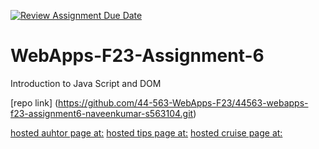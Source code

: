 [![Review Assignment Due Date](https://classroom.github.com/assets/deadline-readme-button-24ddc0f5d75046c5622901739e7c5dd533143b0c8e959d652212380cedb1ea36.svg)](https://classroom.github.com/a/b9NC0g7h)
# WebApps-F23-Assignment-6
Introduction to Java Script and DOM

[repo link] (https://github.com/44-563-WebApps-F23/44563-webapps-f23-assignment6-naveenkumar-s563104.git)


[hosted auhtor page at:](https://44-563-webapps-f23.github.io/44563-webapps-f23-assignment6-naveenkumar-s563104/author.html) 
[hosted tips page at:](https://44-563-webapps-f23.github.io/44563-webapps-f23-assignment6-naveenkumar-s563104/tips.html)
[hosted cruise page at:](https://44-563-webapps-f23.github.io/44563-webapps-f23-assignment6-naveenkumar-s563104/cruise.html)





